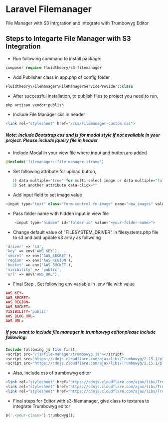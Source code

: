 # Laravel Filemanager

File Manager with S3 Intrgration and integrate with Trumbowyg Editor

## Steps to Integarte File Manager with S3 Integration

- Run following command to install package: 
```php
composer require fluidtheory/s3-filemanager
```

- Add Publisher class in app.php of config folder
```php        
Fluidtheory\Filemanager\FileManagerServiceProvider::class
```

- After successful installation, to publish files to project you need to run, 
```php 
php artisan vendor:publish
```

- Include File Manager css in header
```php
<link rel="stylesheet" href="/css/filemanager-custom.css">
```

##### Note: Include Bootstrap css and js for modal style if not available in your project. Please include jquery file in header

- Include Modal in your view file where input and button are added
```php
@include('filemanager::file-manager.iframe')
```

- Set following attribute for upload button,
```php
   1) data-multiple="true" for multi-select image or data-multiple="false" for single image select
   2) Set another attribute data-click=""
```  

- Add input field to set image value
```php
<input type="text" class="form-control fm-image" name="new_images" value="" readonly>
```

- Pass folder name with hidden input in view file
```php
    <input type="hidden" id="folder-id" value="<your-folder-name>">
```  

- Change default value of "FILESYSTEM_DRIVER" in filesystems.php file to s3 and add update s3 array as follwoing
```php
'driver' => 's3',
'key' => env('AWS_KEY'),
'secret' => env('AWS_SECRET'),
'region' => env('AWS_REGION'),
'bucket' => env('AWS_BUCKET'),
'visibility' => 'public',
'url' => env('AWS_URL'),
```

- Final Step , Set following env variable in .env file with value
```php
AWS_KEY=
AWS_SECRET=
AWS_REGION=
AWS_BUCKET=
VISIBILITY='public'
AWS_BLOG_URL=
AWS_URL=
```

##### If you want to include file manager in trumbowyg editor please include following:
```php
Include following js file first,
<script src="/js/file-manager/trumbowyg.js"></script>
<script src="https://cdnjs.cloudflare.com/ajax/libs/Trumbowyg/2.15.1/plugins/emoji/trumbowyg.emoji.min.js"></script>
<script src="https://cdnjs.cloudflare.com/ajax/libs/Trumbowyg/2.15.1/plugins/table/trumbowyg.table.min.js"></script>
```

- Also, include css of trumbowyg editor
```php
<link rel="stylesheet" href="https://cdnjs.cloudflare.com/ajax/libs/Trumbowyg/2.15.1/ui/trumbowyg.min.css">
<link rel="stylesheet" href="https://cdnjs.cloudflare.com/ajax/libs/Trumbowyg/2.15.1/plugins/emoji/ui/trumbowyg.emoji.min.css">
<link rel="stylesheet" href="https://cdnjs.cloudflare.com/ajax/libs/Trumbowyg/2.15.1/plugins/table/ui/trumbowyg.table.min.css">
```

- Final steps for Editor with s3-filemanager, give class to textarea to integrate Trumbowyg editor
```php
$('.<your-class>').trumbowyg();
```


